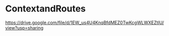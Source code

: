 # ContextandRoutes
https://drive.google.com/file/d/1EW_us4U4KnqBfdMEZ0TwKcgWLWXEZtIU/view?usp=sharing